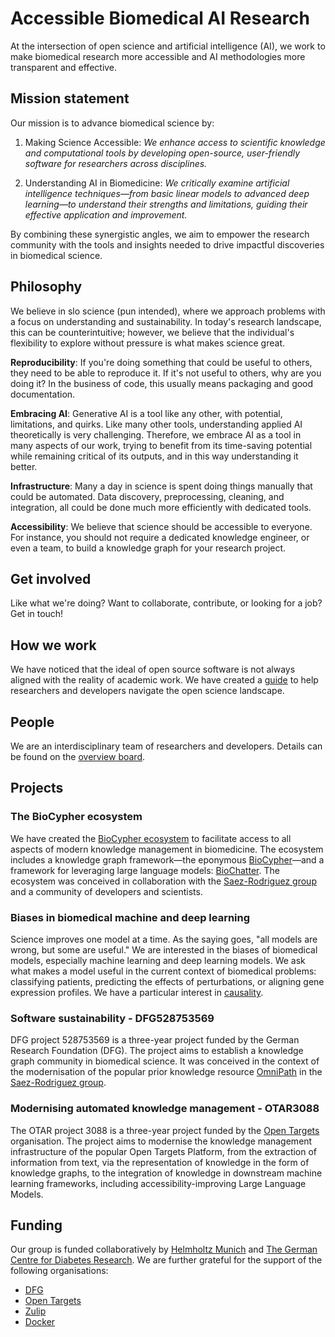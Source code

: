# Accessible Biomedical AI Research

At the intersection of open science and artificial intelligence (AI), we work to
make biomedical research more accessible and AI methodologies more transparent
and effective.

## Mission statement

Our mission is to advance biomedical science by:

1. Making Science Accessible: *We enhance access to scientific knowledge and
computational tools by developing open-source, user-friendly software for
researchers across disciplines.*

2. Understanding AI in Biomedicine: *We critically examine artificial
intelligence techniques—from basic linear models to advanced deep learning—to
understand their strengths and limitations, guiding their effective application
and improvement.*

By combining these synergistic angles, we aim to empower the research community
with the tools and insights needed to drive impactful discoveries in biomedical
science.

## Philosophy

We believe in slo science (pun intended), where we approach problems with a
focus on understanding and sustainability. In today's research landscape, this
can be counterintuitive; however, we believe that the individual's flexibility
to explore without pressure is what makes science great.

**Reproducibility**: If you're doing something that could be useful to others,
they need to be able to reproduce it. If it's not useful to others, why are you
doing it? In the business of code, this usually means packaging and good
documentation.

**Embracing AI**: Generative AI is a tool like any other, with potential,
limitations, and quirks. Like many other tools, understanding applied AI
theoretically is very challenging. Therefore, we embrace AI as a tool in many
aspects of our work, trying to benefit from its time-saving potential while
remaining critical of its outputs, and in this way understanding it better.

**Infrastructure**: Many a day in science is spent doing things manually that
could be automated. Data discovery, preprocessing, cleaning, and integration,
all could be done much more efficiently with dedicated tools.

**Accessibility**: We believe that science should be accessible to everyone. For
instance, you should not require a dedicated knowledge engineer, or even a team,
to build a knowledge graph for your research project.

<!-- shorten and link to dedicated page, add open source considerations, outreach, systemic incentives, academic publishing vs software sustainability, community engagement in the academic setting, falsification perspective -->

## Get involved

Like what we're doing? Want to collaborate, contribute, or looking for a job?
Get in touch!

## How we work

We have noticed that the ideal of open source software is not always aligned
with the reality of academic work. We have created a
[guide](OPEN_SCIENCE_GUIDE.md) to help researchers and developers navigate the
open science landscape.

## People

We are an interdisciplinary team of researchers and developers. Details can be
found on the [overview board](https://github.com/orgs/slolab/projects/2).

## Projects

### The BioCypher ecosystem

We have created the [BioCypher ecosystem](https://github.com/biocypher) to
facilitate access to all aspects of modern knowledge management in biomedicine.
The ecosystem includes a knowledge graph framework—the eponymous
[BioCypher](https://biocypher.org)—and a framework for leveraging large language
models: [BioChatter](https://biochatter.org). The ecosystem was conceived in
collaboration with the [Saez-Rodriguez group](https://saezlab.org) and a
community of developers and scientists.

### Biases in biomedical machine and deep learning

Science improves one model at a time. As the saying goes, "all models are wrong,
but some are useful." We are interested in the biases of biomedical models,
especially machine learning and deep learning models. We ask what makes a model
useful in the current context of biomedical problems: classifying patients,
predicting the effects of perturbations, or aligning gene expression profiles.
We have a particular interest in
[causality](https://www.embopress.org/doi/full/10.1038/s44320-024-00041-w).

### Software sustainability - DFG528753569

DFG project 528753569 is a three-year project funded by the German Research
Foundation (DFG). The project aims to establish a knowledge graph community in
biomedical science. It was conceived in the context of the modernisation of the
popular prior knowledge resource [OmniPath](https://omnipathdb.org) in the
[Saez-Rodriguez group](https://saezlab.org).

### Modernising automated knowledge management - OTAR3088

The OTAR project 3088 is a three-year project funded by the [Open
Targets](https://opentargets.org) organisation. The project aims to modernise
the knowledge management infrastructure of the popular Open Targets Platform,
from the extraction of information from text, via the representation of
knowledge in the form of knowledge graphs, to the integration of knowledge in
downstream machine learning frameworks, including accessibility-improving Large
Language Models.

## Funding

Our group is funded collaboratively by [Helmholtz
Munich](https://helmholtz-muenchen.de) and [The German Centre for Diabetes
Research](https://dzd-ev.de). We are further grateful for the support of the
following organisations:

- [DFG](https://www.dfg.de)
- [Open Targets](https://opentargets.org)
- [Zulip](https://zulip.com)
- [Docker](https://docker.com)

<!--

**Here are some ideas to get you started:**

👩‍💻 Useful resources - where can the community find your docs? Is there anything else the community should know?
🍿 Fun facts - what does your team eat for breakfast?
🧙 Remember, you can do mighty things with the power of [Markdown](https://docs.github.com/github/writing-on-github/getting-started-with-writing-and-formatting-on-github/basic-writing-and-formatting-syntax)
-->

